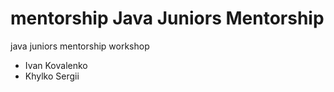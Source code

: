# mentorship Java Juniors Mentorship
java juniors mentorship workshop
* Ivan Kovalenko
* Khylko Sergii
